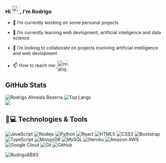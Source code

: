 ### Hi  <img src="https://media.giphy.com/media/hvRJCLFzcasrR4ia7z/giphy.gif" width="25px">, I'm Rodrigo  

- 🔭 I’m currently working on some personal projects 

- 🌱 I’m currently learning web devlopment, artificial inteligence and data science  

- 👯 I’m looking to collaborate on projects involving artificial intelligence and web devlopment  
- 📫 How to reach me:<a href="https://www.linkedin.com/in/rodrigo-almeida-bezerra/" target="_blank">
    <img align="center" src="https://cdn4.iconfinder.com/data/icons/social-messaging-ui-color-shapes-2-free/128/social-linkedin-circle-512.png" alt="rodrigo-almeida-bezerra" height="35" width="35" />
  </a>       
  
  
## GitHub Stats 
 ![Rodrigo Almeida Bezerra](https://github-readme-stats.vercel.app/api?username=RodrigoAB93&show_icons=true&theme=merko)   ![Top Langs](https://github-readme-stats.vercel.app/api/top-langs/?username=RodrigoAB93&langs_count=6&theme=merko&layout=compact)   
<img src="https://github-profile-trophy.vercel.app/?username=RodrigoAB93">

 ## 🚀💻 Technologies & Tools 
![JavaScript](https://img.shields.io/badge/-JavaScript-black?style=flat-square&logo=javascript)
![Nodejs](https://img.shields.io/badge/-Nodejs-black?style=flat-square&logo=Node.js)
![Python](https://img.shields.io/badge/-Python-black?style=flat-square&logo=Python)
![React](https://img.shields.io/badge/-React-black?style=flat-square&logo=react)
![HTML5](https://img.shields.io/badge/-HTML5-E34F26?style=flat-square&logo=html5&logoColor=white)
![CSS3](https://img.shields.io/badge/-CSS3-1572B6?style=flat-square&logo=css3)
![Bootstrap](https://img.shields.io/badge/-Bootstrap-563D7C?style=flat-square&logo=bootstrap)
![TypeScript](https://img.shields.io/badge/-TypeScript-007ACC?style=flat-square&logo=typescript)
![MongoDB](https://img.shields.io/badge/-MongoDB-black?style=flat-square&logo=mongodb) 
![MySQL](https://img.shields.io/badge/-MySQL-black?style=flat-square&logo=mysql)
![Heroku](https://img.shields.io/badge/-Heroku-430098?style=flat-square&logo=heroku) 
![Amazon AWS](https://img.shields.io/badge/Amazon%20AWS-232F3E?style=flat-square&logo=amazon-aws)
![Google Cloud](https://img.shields.io/badge/Google%20Cloud-black?style=flat-square&logo=google-cloud)
![Git](https://img.shields.io/badge/-Git-black?style=flat-square&logo=git)
![GitHub](https://img.shields.io/badge/-GitHub-181717?style=flat-square&logo=github) 



 
<p align="left"><img src="https://komarev.com/ghpvc/?username=RodrigoAB93" alt="RodrigoAB93" /></p>




